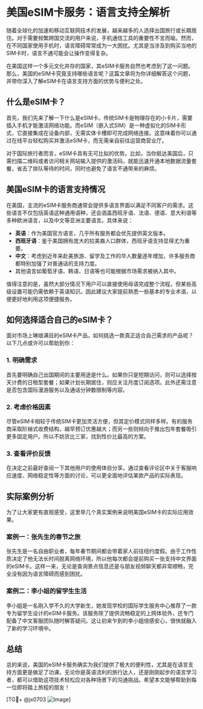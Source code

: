 # 美国eSIM卡服务：语言支持全解析

随着全球化的加速和移动互联网技术的发展，越来越多的人选择出国旅行或长期居住。对于需要频繁跨国交流的用户来说，手机通信工具的重要性不言而喻。然而，在不同国家使用手机时，语言障碍常常成为一大困扰。尤其是当涉及到购买当地的SIM卡时，语言不通可能会让操作变得复杂。

在美国这样一个多元文化并存的国家，其eSIM卡服务自然也考虑到了这一问题。那么，美国的eSIM卡究竟支持哪些语言呢？这篇文章将为你详细解答这个问题，并带你深入了解eSIM卡在语言支持方面的优势与便利之处。

## 什么是eSIM卡？

首先，我们先来了解一下什么是eSIM卡。传统SIM卡是物理存在的小卡片，需要插入手机才能激活网络功能。而eSIM（嵌入式SIM）是一种虚拟化的SIM卡形式，它直接集成在设备内部，无需实体卡槽即可完成网络连接。这意味着你可以通过在线平台轻松购买并激活eSIM卡，而无需亲自前往运营商营业厅。

对于国际旅行者而言，eSIM卡具有无可比拟的优势。比如，当你抵达美国后，只需扫描二维码或者访问相关网站输入提供的激活码，就能迅速开通本地数据流量套餐，省去了排队等待的时间，同时也避免了语言不通带来的麻烦。

## 美国eSIM卡的语言支持情况

在美国，主流的eSIM卡服务商通常会提供多语言界面以满足不同客户的需求。这些语言不仅包括英语这种通用语种，还会涵盖西班牙语、法语、德语、意大利语等多种欧洲语言，以及中文等亚洲主要语言。具体来说：

- **英语**：作为美国官方语言，几乎所有服务都会优先提供英文版本。
- **西班牙语**：鉴于美国拥有庞大的拉美裔人口群体，西班牙语支持显得尤为重要。
- **中文**：考虑到近年来赴美旅游、留学及工作的华人数量逐年增加，许多服务商都特别加强了对普通话的支持力度。
- 其他语言如葡萄牙语、韩语、日语等也可能根据市场需求被纳入其中。

值得注意的是，虽然大部分情况下用户可以直接使用母语完成整个流程，但某些高级设置可能仍需依赖于英语知识。因此建议大家提前熟悉一些基本的专业术语，以便更好地利用这项便捷服务。

## 如何选择适合自己的eSIM卡？

面对市场上琳琅满目的eSIM卡产品，如何挑选一款真正适合自己需求的产品呢？以下几点或许可以帮助到你：

### 1. 明确需求
首先要明确自己出国期间的主要用途是什么。如果你只是短期访问，则可以选择按天计费的日租型套餐；如果计划长期居住，则应关注月度订阅选项。此外还需注意是否包含国际漫游服务以及通话分钟数限制等内容。

### 2. 考虑价格因素
尽管eSIM卡相较于传统SIM卡更加灵活方便，但其定价模式同样多样。有的服务商采取阶梯式收费结构，越早预订优惠越大；而另一些则倾向于推出包年套餐吸引更多固定用户。所以不妨货比三家，找到性价比最高的方案。

### 3. 查看评价反馈
在决定之前最好查阅一下其他用户的使用体验分享。通过查看评论区中关于客服响应速度、网络稳定性等方面的讨论，可以更全面地评估某款产品的实际表现。

## 实际案例分析

为了让大家更有直观感受，这里举几个真实案例来说明美国eSIM卡的实际应用效果。

### 案例一：张先生的春节之旅
张先生是一名自由职业者，每年春节期间都会带着家人前往纽约度假。由于工作性质决定了他无法长时间脱离网络环境，所以他每次都会提前购买一张支持中文界面的eSIM卡。这样一来，无论是查询景点信息还是与朋友视频聊天都非常顺畅，完全没有因为语言障碍而感到困扰。

### 案例二：李小姐的留学生生活
李小姐是一名刚入学不久的大学新生，她发现学校的国际学生服务中心推荐了一款专为留学生设计的eSIM卡服务。该服务除了提供流畅稳定的上网体验外，还专门配备了中文客服团队随时解答疑问。这让初来乍到的李小姐倍感安心，很快就融入了新的学习环境中。

## 总结

总的来说，美国的eSIM卡服务确实为我们提供了极大的便利性，尤其是在语言支持方面更是做足了功课。无论你是英语流利的旅行达人，还是刚刚起步的语言学习者，都可以借助这项技术轻松应对各种场景下的沟通挑战。希望本文能够帮助到每一位即将踏上旅程的朋友！

[TG💪+ @jx0703 ![Image](https://github.com/user-attachments/assets/dbca1d08-cadb-493c-b0ec-ad6f7a83f270)]